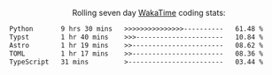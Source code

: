 <p align="center">Rolling seven day <a href="https://wakatime.com/@syrkis"/>WakaTime</a> coding stats:</p>
<!--START_SECTION:waka-->

```txt
Python       9 hrs 30 mins   >>>>>>>>>>>>>>>----------   61.48 %
Typst        1 hr 40 mins    >>>----------------------   10.84 %
Astro        1 hr 19 mins    >>-----------------------   08.62 %
TOML         1 hr 17 mins    >>-----------------------   08.36 %
TypeScript   31 mins         >------------------------   03.44 %
```

<!--END_SECTION:waka-->

